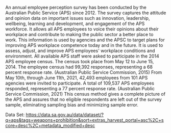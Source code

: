 An annual employee perception survey has been conducted by the Australian Public Service
(APS) since 2012. The survey captures the attitude and opinion data on important issues
such as innovation, leadership, wellbeing, learning and development, and engagement of the
APS workforce. It allows all APS employees to voice their opinions about their workplace and
contribute to making the public sector a better place to work.
This information is used by agencies and the APSC to target plans for improving APS
workplace competence today and in the future. It is used to assess, adjust, and improve APS
employees' workplace conditions and environment.
All available APS staff were asked to participate in the 2014 APS employee census. The
census took place from May 12 to June 15, 2014. The employee census had 99,392
responses, representing a 68 percent response rate. (Australian Public Service Commission,
2015)
From May 10th, through June 11th, 2021, 42,493 employees from 101 APS agencies were
invited to participate. A total of 109,537 APS employees responded, representing a 77
percent response rate. (Australian Public Service Commission, 2021)
This census method gives a complete picture of the APS and assures that no eligible
respondents are left out of the survey sample, eliminating sampling bias and minimizing
sample error.

Data Set:
https://data.sa.gov.au/data/dataset/?q=aps&tags=weapons+prohibition&sort=extras_harvest_portal+asc%2C+score+desc%2C+metadata_modified+desc

